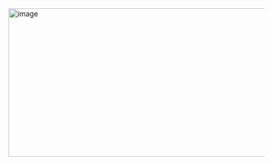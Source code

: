 <img width="606" height="292" alt="image" src="https://github.com/user-attachments/assets/3240a6d0-f7d1-4bf2-bd7a-db1d60ef431b" />
